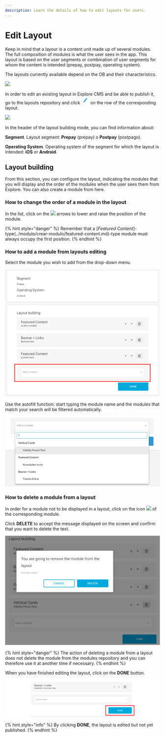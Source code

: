 ```yaml
---
description: Learn the details of how to edit layouts for users.
---
```


# Edit Layout

Keep in mind that a layour is a content unit made up of several modules. The full composition of modules is what the user sees in the app. This layout is based on the user segments or combination of user segments for whom the content is intended \(prepay, postpay, operating system\).

The layouts currently available depend on the OB and their characteristics.

![](https://lh6.googleusercontent.com/FdJIOgERcMtTfTcV7ehhcTKaYLbGIM4vmUoOPmxSg2VZDNA7FbPTJoaTrVQihA5_4EcQgYbGXjLsIrfNW4xX4YQ3gBA44iQOQl2MA2SNNcEtYtFfw3UN8HUXdS31GwVTzUsbOf7-)

In order to edit an existing layout in Explore CMS and be able to publish it, go to the layouts repository and click ![](../.gitbook/assets/icono_editar.png) on the row of the corresponding layout.

![](https://lh3.googleusercontent.com/t2IaTREbk-P1nHvx8nJ1SGOS423cQyTdPdvSRznGPXFFECYQFXtw9tPnHb3bd0-sARSPKaT7zExAC7_9bgmkfBc4JPQGykkLy8dmTp-Dd9gZuEz-x0SYAZ54TMKVhq0ikMiopJ73)

In the header of the layout building mode, you can find information about:

**Segment**. Layout segment: **Prepay** \(prepay\) o **Postpay** \(postpago\).

**Operating System**. Operating system of the segment for which the layout is intended: **iOS** or **Android**.

## Layout building

From this section, you can configure the layout, indicating the modules that you will display and the order of the modules when the user sees them from Explore. You can also create a module from here.

### How to change the order of a module in the layout

In the list, click on the ![](https://lh5.googleusercontent.com/VzfjcfEIrPHTLjp_bPrzRkNxpTM4IcMOY2uwN0-ZS4mQqX_ySYoDGL7-FUbKaEPhwY0IQsrvaqGokR0qdpReVgjg-F3U6rLteuZDl3Wc4wpmFbK2sy9Kq7hiaIh5faycHrlgB2ED) arrows to lower and raise the position of the module.

{% hint style="danger" %}
Remember that a \[_Featured Content_\]-type\(../modulo/crear-modulo/featured-content.md\)-type module must always occupy the first position.
{% endhint %}

### How to add a module from layouts editing

Select the module you wish to add from the drop-down menu.

![](../.gitbook/assets/image-72.png)

Use the autofill function: start typing the module name and the modules that match your search will be filtered automatically.

![](../.gitbook/assets/autocompletar.png)

### How to delete a module from a layout

In order for a module not to be displayed in a layout, click on the icon ![](https://lh5.googleusercontent.com/q0qzCAHIyMnv9dyt1hP6CQAHLrJGow0i9F0V5Eee4bWiyqX8RTP2Q7ZYTiXTEOSYO9yyk3hxZIldCKjYgQUDM4bKJK-G9K4i0mPjYGhWacvIkKvvztVn2k_d5tyVKrz55H9TZm9j) of the corresponding module.

Click **DELETE** to accept the message displayed on the screen and confirm that you want to delete the text.

![](../.gitbook/assets/image-40.png)

{% hint style="danger" %}
The action of deleting a module from a layout does not delete the module from the modules repository and you can therefore use it at another time if necessary.
{% endhint %}

When you have finished editing the layout, click on the **DONE** button.

![](../.gitbook/assets/image-24.png)

{% hint style="info" %}
By clicking **DONE**, the layout is edited but not yet published.
{% endhint %}

